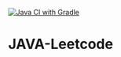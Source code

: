 [![Java CI with Gradle](https://github.com/he1l0world/JAVA-Leetcode/actions/workflows/gradle.yml/badge.svg?branch=master)](https://github.com/he1l0world/JAVA-Leetcode/actions/workflows/gradle.yml)
# JAVA-Leetcode
